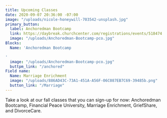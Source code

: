 ```yaml
---
title: Upcoming Classes
date: 2020-09-07 20:36:00 -07:00
image: "/uploads/nicole-honeywill-703542-unsplash.jpg"
primary_button:
  label: Anchoredman Bootcamp
  link: https://daybreak.churchcenter.com/registrations/events/518474
  image: "/uploads/Anchoredman-Bootcamp-pco.jpg"
Blocks:
  Name: 'Anchoredman Bootcamp

'
  image: "/uploads/Anchoredman-Bootcamp-pco.jpg"
  buttpm_link: "/anchored"
Field name:
  Name: Marriage Enrichment
  image: "/uploads/886AD43C-73A1-451A-A56F-06C087EB7C69-39485b.png"
  button_link: "/Marriage"
---
```


Take a look at our fall classes that you can sign-up for now:  Anchoredman Bootcamp, Financial Peace University, Marriage Enrichment, GriefShare, and DivorceCare.   